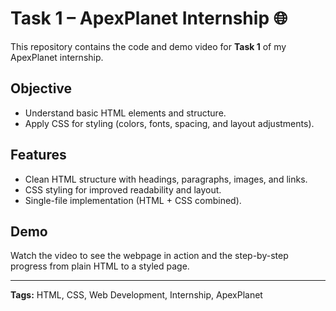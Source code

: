 
# Task 1 – ApexPlanet Internship 🌐

This repository contains the code and demo video for **Task 1** of my ApexPlanet internship.

## Objective
- Understand basic HTML elements and structure.
- Apply CSS for styling (colors, fonts, spacing, and layout adjustments).

## Features
- Clean HTML structure with headings, paragraphs, images, and links.
- CSS styling for improved readability and layout.
- Single-file implementation (HTML + CSS combined).

## Demo
Watch the video to see the webpage in action and the step-by-step progress from plain HTML to a styled page.

---
**Tags:** HTML, CSS, Web Development, Internship, ApexPlanet
